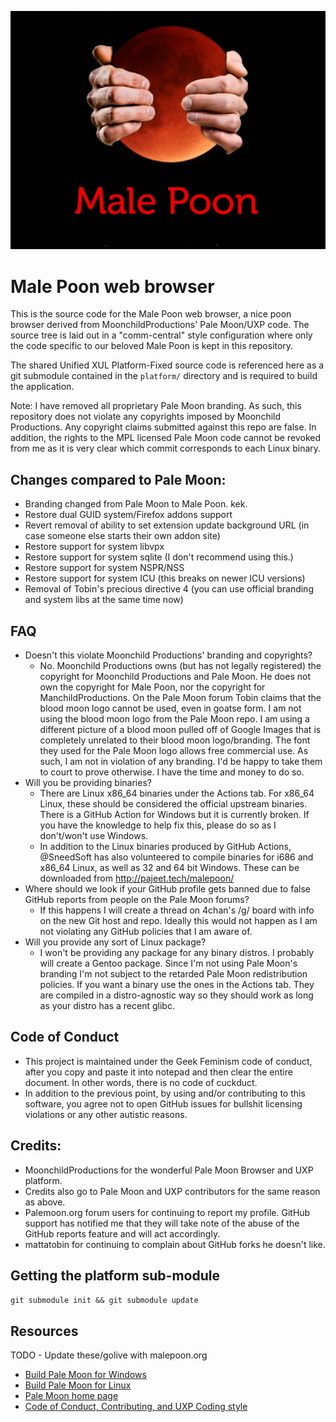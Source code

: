 ![Male Poon Logo](branding/malepoon_logo.jpg)

# Male Poon web browser

This is the source code for the Male Poon web browser, a nice poon browser derived from MoonchildProductions' Pale Moon/UXP code. The source tree is
laid out in a "comm-central" style configuration where only the code specific to our beloved Male Poon is kept in this repository.

The shared Unified XUL Platform-Fixed source code is referenced here as a git submodule contained in the `platform/` directory and is required to build the application.

Note: I have removed all proprietary Pale Moon branding. As such, this repository does not violate any copyrights imposed by Moonchild Productions. Any copyright claims submitted against this repo are false. In addition, the rights to the MPL licensed Pale Moon code cannot be revoked from me as it is very clear which commit corresponds to each Linux binary.

## Changes compared to Pale Moon:
* Branding changed from Pale Moon to Male Poon. kek.
* Restore dual GUID system/Firefox addons support
* Revert removal of ability to set extension update background URL (in case someone else starts their own addon site)
* Restore support for system libvpx
* Restore support for system sqlite (I don't recommend using this.)
* Restore support for system NSPR/NSS
* Restore support for system ICU (this breaks on newer ICU versions)
* Removal of Tobin's precious directive 4 (you can use official branding and system libs at the same time now)

## FAQ
* Doesn't this violate Moonchild Productions' branding and copyrights?
    * No. Moonchild Productions owns (but has not legally registered) the copyright for Moonchild Productions and Pale Moon. He does not own the copyright for Male Poon, nor the copyright for ManchildProductions. On the Pale Moon forum Tobin claims that the blood moon logo cannot be used, even in goatse form. I am not using the blood moon logo from the Pale Moon repo. I am using a different picture of a blood moon pulled off of Google Images that is completely unrelated to their blood moon logo/branding. The font they used for the Pale Moon logo allows free commercial use. As such, I am not in violation of any branding. I'd be happy to take them to court to prove otherwise. I have the time and money to do so.
* Will you be providing binaries?
    * There are Linux x86_64 binaries under the Actions tab. For x86_64 Linux, these should be considered the official upstream binaries. There is a GitHub Action for Windows but it is currently broken. If you have the knowledge to help fix this, please do so as I don't/won't use Windows.
    * In addition to the Linux binaries produced by GitHub Actions, @SneedSoft has also volunteered to compile binaries for i686 and x86_64 Linux, as well as 32 and 64 bit Windows. These can be downloaded from http://pajeet.tech/malepoon/
* Where should we look if your GitHub profile gets banned due to false GitHub reports from people on the Pale Moon forums?
    * If this happens I will create a thread on 4chan's /g/ board with info on the new Git host and repo. Ideally this would not happen as I am not violating any GitHub policies that I am aware of.
* Will you provide any sort of Linux package?
    * I won't be providing any package for any binary distros. I probably will create a Gentoo package. Since I'm not using Pale Moon's branding I'm not subject to the retarded Pale Moon redistribution policies. If you want a binary use the ones in the Actions tab. They are compiled in a distro-agnostic way so they should work as long as your distro has a recent glibc.

## Code of Conduct
* This project is maintained under the Geek Feminism code of conduct, after you copy and paste it into notepad and then clear the entire document. In other words, there is no code of cuckduct.
* In addition to the previous point, by using and/or contributing to this software, you agree not to open GitHub issues for bullshit licensing violations or any other autistic reasons.

## Credits:
* MoonchildProductions for the wonderful Pale Moon Browser and UXP platform.
* Credits also go to Pale Moon and UXP contributors for the same reason as above.
* Palemoon.org forum users for continuing to report my profile. GitHub support has notified me that they will take note of the abuse of the GitHub reports feature and will act accordingly.
* mattatobin for continuing to complain about GitHub forks he doesn't like.

## Getting the platform sub-module
`git submodule init && git submodule update`

## Resources
TODO - Update these/golive with malepoon.org
 * [Build Pale Moon for Windows](https://developer.palemoon.org/build/windows/)
 * [Build Pale Moon for Linux](https://developer.palemoon.org/build/linux/)
 * [Pale Moon home page](http://www.palemoon.org/)
 * [Code of Conduct, Contributing, and UXP Coding style](https://repo.palemoon.org/MoonchildProductions/UXP/src/branch/master/docs)
